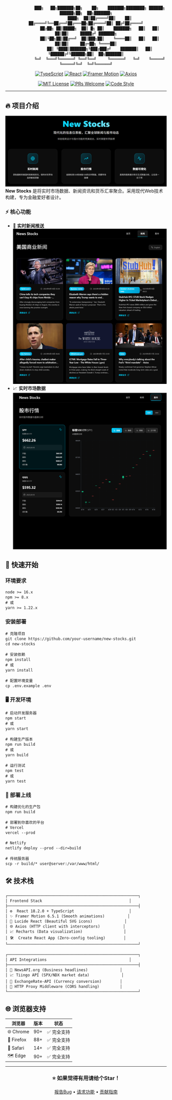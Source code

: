 <div align="center">

```
            ███╗   ██╗███████╗██╗    ██╗    ███████╗████████╗ ██████╗  ██████╗██╗  ██╗███████╗
            ████╗  ██║██╔════╝██║    ██║    ██╔════╝╚══██╔══╝██╔═══██╗██╔════╝██║ ██╔╝██╔════╝
            ██╔██╗ ██║█████╗  ██║ █╗ ██║    ███████╗   ██║   ██║   ██║██║     █████╔╝ ███████╗
            ██║╚██╗██║██╔══╝  ██║███╗██║    ╚════██║   ██║   ██║   ██║██║     ██╔═██╗ ╚════██║
            ██║ ╚████║███████╗╚███╔███╔╝    ███████║   ██║   ╚██████╔╝╚██████╗██║  ██╗███████║
            ╚═╝  ╚═══╝╚══════╝ ╚══╝╚══╝     ╚══════╝   ╚═╝    ╚═════╝  ╚═════╝╚═╝  ╚═╝╚══════╝
```


[![TypeScript](https://img.shields.io/badge/TypeScript-007ACC?style=for-the-badge&logo=typescript&logoColor=white)](https://www.typescriptlang.org/)
[![React](https://img.shields.io/badge/React-20232A?style=for-the-badge&logo=react&logoColor=61DAFB)](https://reactjs.org/)
[![Framer Motion](https://img.shields.io/badge/Framer_Motion-black?style=for-the-badge&logo=framer&logoColor=blue)](https://www.framer.com/motion/)
[![Axios](https://img.shields.io/badge/Axios-5A29E4?style=for-the-badge&logo=axios&logoColor=white)](https://axios-http.com/)

[![MIT License](https://img.shields.io/badge/License-MIT-green.svg?style=for-the-badge)](https://choosealicense.com/licenses/mit/)
[![PRs Welcome](https://img.shields.io/badge/PRs-welcome-brightgreen.svg?style=for-the-badge)](http://makeapullrequest.com)
[![Code Style](https://img.shields.io/badge/code_style-prettier-ff69b4.svg?style=for-the-badge)](https://prettier.io/)

</div>

---

## 🔥 项目介绍
![首页](https://github.com/loopsteam/dashboard/blob/main/images/front.png)
**New Stocks** 是将实时市场数据、新闻资讯和货币汇率聚合。采用现代Web技术构建，专为金融爱好者设计。

### ⚡ 核心功能

- 📰 **实时新闻推送**
![新闻](https://github.com/loopsteam/dashboard/blob/main/images/news.png)
- 📈 **实时市场数据**
![股市](https://github.com/loopsteam/dashboard/blob/main/images/Stocks.png)

## 🚀 快速开始

### 环境要求

```
node >= 16.x
npm >= 8.x
# 或
yarn >= 1.22.x
```

### 安装部署

```
# 克隆项目
git clone https://github.com/your-username/new-stocks.git
cd new-stocks

# 安装依赖
npm install
# 或
yarn install

# 配置环境变量
cp .env.example .env
```


### 🖥️ 开发环境

```
# 启动开发服务器
npm start
# 或
yarn start

# 构建生产版本
npm run build
# 或
yarn build

# 运行测试
npm test
# 或
yarn test
```

### 🚀 部署上线

```
# 构建优化的生产包
npm run build

# 部署到你喜欢的平台
# Vercel
vercel --prod

# Netlify
netlify deploy --prod --dir=build

# 传统服务器
scp -r build/* user@server:/var/www/html/
```

## 🛠️ 技术栈

```
┌─────────────────────────────────────────────────────────┐
│ Frontend Stack                                      │
├─────────────────────────────────────────────────────────┤
│ ⚙️  React 18.2.0 + TypeScript                        │
│ ✨ Framer Motion 6.5.1 (Smooth animations)          │
│ 🎨 Lucide React (Beautiful SVG icons)              │
│ 🌐 Axios (HTTP client with interceptors)          │
│ 📈 Recharts (Data visualization)                  │
│ 🛠️  Create React App (Zero-config tooling)        │
└─────────────────────────────────────────────────────────┘

┌─────────────────────────────────────────────────────────┐
│ API Integrations                                    │
├─────────────────────────────────────────────────────────┤
│ 📰 NewsAPI.org (Business headlines)              │
│ 📈 Tiingo API (SPX/NDX market data)              │
│ 💱 ExchangeRate-API (Currency conversion)        │
│ 🔄 HTTP Proxy Middleware (CORS handling)         │
└─────────────────────────────────────────────────────────┘

```

## 🌐 浏览器支持

| 浏览器 | 版本 | 状态 |
|---------|---------|--------|
| 🌐 Chrome | 90+ | ✅ 完全支持 |
| 🦊 Firefox | 88+ | ✅ 完全支持 |
| 🦭 Safari | 14+ | ✅ 完全支持 |
| 🗺️ Edge | 90+ | ✅ 完全支持 |

---

<div align="center">

### ⭐ 如果觉得有用请给个Star！

[报告Bug](https://github.com/your-username/new-stocks/issues) • [请求功能](https://github.com/your-username/new-stocks/issues) • [贡献指南](CONTRIBUTING.md)

</div>